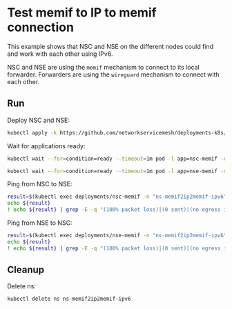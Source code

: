 # Test memif to IP to memif connection

This example shows that NSC and NSE on the different nodes could find and work with each other using IPv6.

NSC and NSE are using the `memif` mechanism to connect to its local forwarder.
Forwarders are using the `wireguard` mechanism to connect with each other.

## Run

Deploy NSC and NSE:
```bash
kubectl apply -k https://github.com/networkservicemesh/deployments-k8s/examples/features/ipv6/Memif2IP2Memif_ipv6?ref=7ef84ae6578d37839986d1228498f19142675e48
```

Wait for applications ready:
```bash
kubectl wait --for=condition=ready --timeout=1m pod -l app=nsc-memif -n ns-memif2ip2memif-ipv6
```
```bash
kubectl wait --for=condition=ready --timeout=1m pod -l app=nse-memif -n ns-memif2ip2memif-ipv6
```

Ping from NSC to NSE:
```bash
result=$(kubectl exec deployments/nsc-memif -n "ns-memif2ip2memif-ipv6" -- vppctl ping 2001:db8:: repeat 4)
echo ${result}
! echo ${result} | grep -E -q "(100% packet loss)|(0 sent)|(no egress interface)"
```

Ping from NSE to NSC:
```bash
result=$(kubectl exec deployments/nse-memif -n "ns-memif2ip2memif-ipv6" -- vppctl ping 2001:db8::1 repeat 4)
echo ${result}
! echo ${result} | grep -E -q "(100% packet loss)|(0 sent)|(no egress interface)"
```

## Cleanup

Delete ns:
```bash
kubectl delete ns ns-memif2ip2memif-ipv6
```
